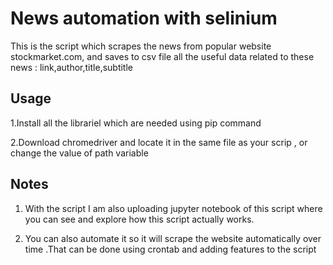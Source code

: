 # News automation with selinium

This is the script which scrapes the news from popular website stockmarket.com, and saves to csv file  all the useful data related to these news : link,author,title,subtitle

 ## Usage 
 
 1.Install all the librariel which are needed using pip command
 
 2.Download chromedriver and locate it in the same file as your scrip , or change the value of path variable 
 
 ## Notes
 1. With the script I am also uploading jupyter notebook of this script where you can see and explore how this script actually works.

 2. You can also automate it so it will scrape the website automatically over time .That can be done using crontab and adding features to the script
